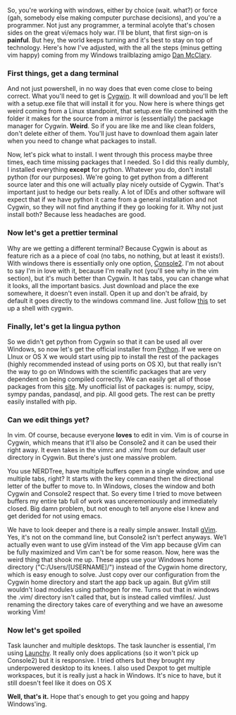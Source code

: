 <!-- 
.. title: Working with Windows
.. slug: working-with-windows
.. date: 2013-06-10 07:41:33 UTC-05:00
.. tags: windows, tutorial, productivity
.. category: 
.. link: 
.. description: 
.. type: text
-->

<p>
So, you're working with windows, either by choice (wait. what?) or force (gah, somebody else making computer purchase decisions), and you're a programmer. Not just any programmer, a terminal acolyte that's chosen sides on the great vi/emacs holy war. I'll be blunt, that first sign-on is <strong>painful</strong>. But hey, the world keeps turning and it's best to stay on top of technology. Here's how I've adjusted, with the all the steps (minus getting vim happy) coming from my Windows trailblazing amigo <a href="https://twitter.com/dan_mcclary‎">Dan McClary</a>.
</p>

<!-- TEASER_END -->

<h3>First things, get a dang terminal</h3>
<p>
And not just powershell, in no way does that even come close to being correct.  What you'll need to get is <a href="www.cygwin.com">Cygwin</a>.  It will download and you'll be left with a setup.exe file that will install it for you.  Now here is where things get weird coming from a Linux standpoint, that setup.exe file combined with the folder it makes for the source from a mirror is (essentially) the package manager for Cygwin. <strong>Weird</strong>. So if you are like me and like clean folders, don't delete either of them.  You'll just have to download them again later when you need to change what packages to install.
</p>

<p>
Now, let's pick what to install.  I went through this process maybe three times, each time missing packages that I needed.  So I did this really dumbly, I installed everything <strong>except</strong> for python. Whatever you do, don't install python (for our purposes). We're going to get python from a different source later and this one will actually play nicely outside of Cygwin.  That's important just to hedge our bets really.  A lot of IDEs and other software will expect that if we have python it came from a general installation and not Cygwin, so they will not find anything if they go looking for it.  Why not just install both?  Because less headaches are good.
</p>

<h3>Now let's get a prettier terminal</h3>
<p>
Why are we getting a different terminal? Because Cygwin is about as feature rich as a a piece of coal (no tabs, no nothing, but at least it exists!).
With windows there is essentially only one option, <a href="http://sourceforge.net/projects/console/">Console2</a>.  I'm not about to say I'm in love with it, because I'm really not (you'll see why in the vim section), but it's much better than Cygwin. It has tabs, you can change what it looks, all the important basics.  Just download and place the exe somewhere, it doesn't even install. Open it up and don't be afraid, by default it goes directly to the windows command line. Just follow <a href="http://blog.quibb.org/2011/11/configuring-console2-with-cygwin/">this</a> to set up a shell with cygwin.
</p>

<h3>Finally, let's get la lingua python</h3>
<p>
So we didn't get python from Cygwin so that it can be used all over Windows, so now let's get the official installer from <a href="http://www.python.org/getit/windows/">Python</a>. If we were on LInux or OS X we would start using pip to install the rest of the packages (highly recommended instead of using ports on OS X), but that really isn't the way to go on WIndows with the scientific packages that are very dependent on being compiled correctly. We can easily get all of those packages from this <a href="http://www.lfd.uci.edu/~gohlke/pythonlibs/">site</a>. My unofficial list of packages is: numpy, scipy, sympy pandas, pandasql, and pip. All good gets. The rest can be pretty easily installed with pip.
</p>

<h3>Can we edit things yet?</h3>
<p>
In vim. Of course, because everyone <strong>loves</strong> to edit in vim. Vim is of course in Cygwin, which means that it'll also be Console2 and it can be used their right away. It even takes in the vimrc and .vim/ from our default user directory in Cygwin. But there's just one massive problem.
</p>

<p>
You use NERDTree, have multiple buffers open in a single window, and use multiple tabs, right? It starts with the key command <CTRL + W> then the directional letter of the buffer to move to. In Windows, <CTRL + W> closes the window and both Cygwin and Console2 respect that. So every time I tried to move between buffers my entire tab full of work was unceremoniously and immediately closed. Big damn problem, but not enough to tell anyone else I knew and get derided for not using emacs.
</p>

<p>
We have to look deeper and there is a really simple answer. Install <a href="http://www.vim.org/download.php#pc">gVim</a>.  Yes, it's not on the command line, but Console2 isn't perfect anyways. We'l actually even want to use gVim instead of the Vim app because gVim can be fully maximized and Vim can't be for some reason. Now, here was the weird thing that shook me up. These apps use your Windows home directory ("C:/Users/[USERNAME]/") instead of the Cygwin home directory, which is easy enough to solve. Just copy over our configuration from the Cygwin home directory and start the app back up again. But gVim still wouldn't load modules using pathogen for me. Turns out that in windows the .vim/ directory isn't called that, but is instead called vimfiles/.  Just renaming the directory takes care of everything and we have an awesome working Vim!
</p>


<h3>Now let's get spoiled</h3>
<p>
Task launcher and multiple desktops. The task launcher is essential, I'm using <a href="www.launchy.net/‎">Launchy</a>. It really only does applications (so it won't pick up Console2) but it is responsive.  I tried others but they brought my underpowered desktop to its knees. I also used Dexpot to get multiple workspaces, but it is really just a hack in Windows.  It's nice to have, but it still doesn't feel like it does on OS X
</p>

<strong>Well, that's it.</strong> Hope that's enough to get you going and happy Windows'ing.
